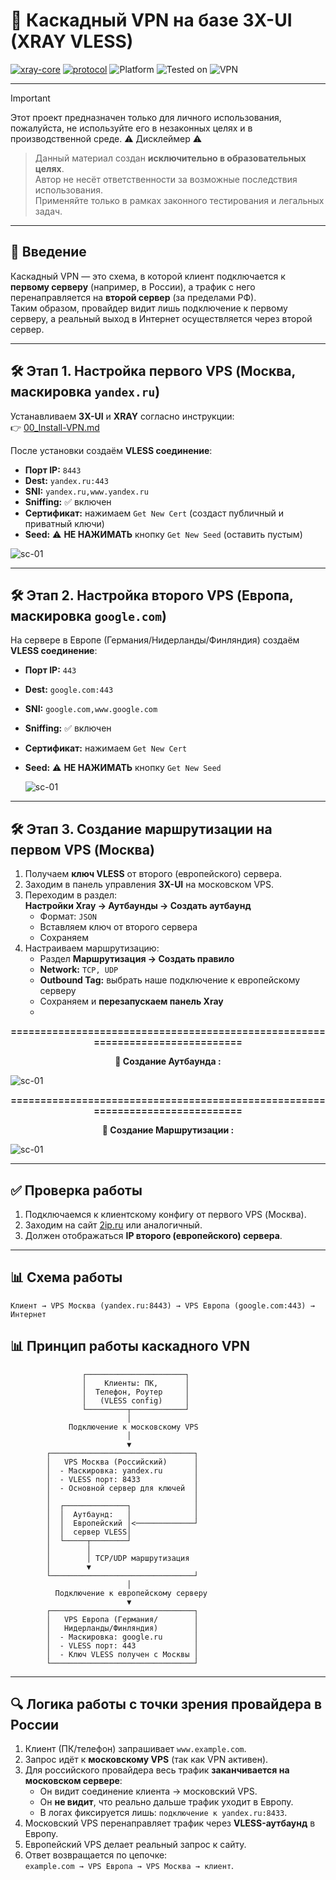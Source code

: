 # 🚀 Каскадный VPN на базе 3X-UI (XRAY VLESS)

[![xray-core](https://img.shields.io/badge/xray--core-1.8.23-brightgreen?style=flat-square&logo=vercel)](https://github.com/XTLS/Xray-core)
[![protocol](https://img.shields.io/badge/protocol-VLESS-blue?style=flat-square)](https://xtls.github.io/)
![Platform](https://img.shields.io/badge/platform-Linux-lightgrey?style=flat-square&logo=linux)
![Tested on](https://img.shields.io/badge/tested%20on-Ubuntu%2024.04%20%7C%20Debian%2012-orange?style=flat-square)
![VPN](https://img.shields.io/badge/VPN-Cascading%20Setup-important?style=flat-square)

---
> [!IMPORTANT]
> Этот проект предназначен только для личного использования, пожалуйста, не используйте его в незаконных целях и в производственной среде.
> ⚠️ Дисклеймер ⚠️
> > Данный материал создан **исключительно в образовательных целях**.  
> Автор не несёт ответственности за возможные последствия использования.  
> Применяйте только в рамках законного тестирования и легальных задач.

---

## 📌 Введение
Каскадный VPN — это схема, в которой клиент подключается к **первому серверу** (например, в России), а трафик с него перенаправляется на **второй сервер** (за пределами РФ).  
Таким образом, провайдер видит лишь подключение к первому серверу, а реальный выход в Интернет осуществляется через второй сервер.

---

## 🛠 Этап 1. Настройка первого VPS (Москва, маскировка `yandex.ru`)

Устанавливаем **3X-UI** и **XRAY** согласно инструкции:  
👉 [00_Install-VPN.md](https://github.com/soulpastwk/share/blob/main/VPN/0_Install/00_Install-VPN.md)

После установки создаём **VLESS соединение**:

- **Порт IP:** `8443`  
- **Dest:** `yandex.ru:443`  
- **SNI:** `yandex.ru,www.yandex.ru`  
- **Sniffing:** ✅ включен  
- **Сертификат:** нажимаем `Get New Cert` (создаст публичный и приватный ключи)  
- **Seed:** ⚠️ **НЕ НАЖИМАТЬ** кнопку `Get New Seed` (оставить пустым)

![sc-01](https://github.com/soulpastwk/share/blob/main/media/vpn00/sc-08.png)

---

## 🛠 Этап 2. Настройка второго VPS (Европа, маскировка `google.com`)

На сервере в Европе (Германия/Нидерланды/Финляндия) создаём **VLESS соединение**:

- **Порт IP:** `443`  
- **Dest:** `google.com:443`  
- **SNI:** `google.com,www.google.com`  
- **Sniffing:** ✅ включен  
- **Сертификат:** нажимаем `Get New Cert`  
- **Seed:** ⚠️ **НЕ НАЖИМАТЬ** кнопку `Get New Seed`

  ![sc-01](https://github.com/soulpastwk/share/blob/main/media/vpn00/sc-09.png)

---

## 🛠 Этап 3. Создание маршрутизации на первом VPS (Москва)

1. Получаем **ключ VLESS** от второго (европейского) сервера.  
2. Заходим в панель управления **3X-UI** на московском VPS.  
3. Переходим в раздел:  
   **Настройки Xray → Аутбаунды → Создать аутбаунд**  
   - Формат: `JSON`  
   - Вставляем ключ от второго сервера  
   - Сохраняем  
4. Настраиваем маршрутизацию:  
   - Раздел **Маршрутизация → Создать правило**  
   - **Network:** `TCP, UDP`  
   - **Outbound Tag:** выбрать наше подключение к европейскому серверу  
   - Сохраняем и **перезапускаем панель Xray**
   - 
<p align="center"><strong>============================================================================== </strong></p>
<p align="center"><strong>📸 Создание Аутбаунда : </strong></p>

  ![sc-01](https://github.com/soulpastwk/share/blob/main/media/vpn00/sc-010.png)
  <p align="center"><strong>============================================================================== </strong></p>
  <p align="center"><strong>📸 Создание Маршрутизации : </strong></p>

  ![sc-01](https://github.com/soulpastwk/share/blob/main/media/vpn00/sc-011.png)

---

## ✅ Проверка работы

1. Подключаемся к клиентскому конфигу от первого VPS (Москва).  
2. Заходим на сайт [2ip.ru](https://2ip.ru) или аналогичный.  
3. Должен отображаться **IP второго (европейского) сервера**.  

---

## 📊 Схема работы

```
Клиент → VPS Москва (yandex.ru:8443) → VPS Европа (google.com:443) → Интернет
```
## 📊 Принцип работы каскадного VPN

                    ┌──────────────────────┐
                    │    Клиенты: ПК,      │
                    │  Телефон, Роутер     │
                    │   (VLESS config)     │
                    └─────────┬────────────┘
                              │
                 Подключение к московскому VPS
                              │
                              ▼
            ┌────────────────────────────────┐
            │   VPS Москва (Российский)      │
            │  - Маскировка: yandex.ru       │
            │  - VLESS порт: 8433            │
            │  - Основной сервер для ключей  │
            │                                │
            │  ┌──────────────┐              │
            │  │  Аутбаунд:   │              │
            │  │  Европейский │<─────────────┘
            │  │  сервер VLESS│
            │  └─────┬────────┘
            │        │
            │        │ TCP/UDP маршрутизация
            │        ▼
            └────────────────────────────────┘
                              │
              Подключение к европейскому серверу
                              ▼
            ┌────────────────────────────────┐
            │   VPS Европа (Германия/        │
            │   Нидерланды/Финляндия)        │
            │  - Маскировка: google.ru       │
            │  - VLESS порт: 443             │
            │  - Ключ VLESS получен с Москвы │
            └────────────────────────────────┘
---

## 🔍 Логика работы с точки зрения провайдера в России

1. Клиент (ПК/телефон) запрашивает `www.example.com`.  
2. Запрос идёт к **московскому VPS** (так как VPN активен).  
3. Для российского провайдера весь трафик **заканчивается на московском сервере**:  
   - Он видит соединение клиента → московский VPS.  
   - Он **не видит**, что реально дальше трафик уходит в Европу.  
   - В логах фиксируется лишь: `подключение к yandex.ru:8433`.  
4. Московский VPS перенаправляет трафик через **VLESS-аутбаунд** в Европу.  
5. Европейский VPS делает реальный запрос к сайту.  
6. Ответ возвращается по цепочке:  
   `example.com → VPS Европа → VPS Москва → клиент`.  
